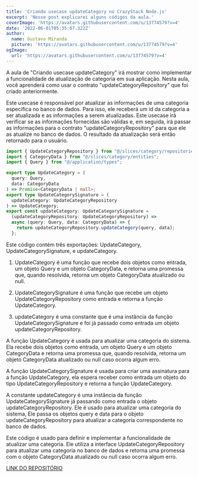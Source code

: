 ```yaml
---
title: 'Criando usecase updateCategory no CrazyStack Node.js'
excerpt: 'Nesse post explicarei alguns códigos da aula.'
coverImage: 'https://avatars.githubusercontent.com/u/13774579?v=4'
date: '2022-06-01T05:35:07.322Z'
author:
  name: Gustavo Miranda
  picture: 'https://avatars.githubusercontent.com/u/13774579?v=4'
ogImage:
  url: 'https://avatars.githubusercontent.com/u/13774579?v=4'
---
```

A aula de "Criando usecase updateCategory" irá mostrar como implementar a funcionalidade de atualização de categoria em sua aplicação. Nesta aula, você aprenderá como usar o contrato "updateCategoryRepository" que foi criado anteriormente.

Este usecase é responsável por atualizar as informações de uma categoria específica no banco de dados. Para isso, ele receberá um id da categoria a ser atualizada e as informações a serem atualizadas. Este usecase irá verificar se as informações fornecidas são válidas e, em seguida, irá passar as informações para o contrato "updateCategoryRepository" para que ele as atualize no banco de dados. O resultado da atualização será então retornado para o usuário.

```typescript
import { UpdateCategoryRepository } from "@/slices/category/repositories";
import { CategoryData } from "@/slices/category/entities";
import { Query } from "@/application/types";

export type UpdateCategory = (
  query: Query,
  data: CategoryData
) => Promise<CategoryData | null>;
export type UpdateCategorySignature = (
  updateCategory: UpdateCategoryRepository
) => UpdateCategory;
export const updateCategory: UpdateCategorySignature =
  (updateCategoryRepository: UpdateCategoryRepository) =>
  async (query: Query, data: CategoryData) => {
    return updateCategoryRepository.updateCategory(query, data);
  };

``` 

Este código contém três exportações: UpdateCategory, UpdateCategorySignature, e updateCategory.

1. UpdateCategory é uma função que recebe dois objetos como entrada, um objeto Query e um objeto CategoryData, e retorna uma promessa que, quando resolvida, retorna um objeto CategoryData atualizado ou null.

2. UpdateCategorySignature é uma função que recebe um objeto UpdateCategoryRepository como entrada e retorna a função UpdateCategory.

3. updateCategory é uma constante que é uma instância da função UpdateCategorySignature e foi já passado como entrada um objeto updateCategoryRepository.

A função UpdateCategory é usada para atualizar uma categoria do sistema. Ela recebe dois objetos como entrada, um objeto Query e um objeto CategoryData e retorna uma promessa que, quando resolvida, retorna um objeto CategoryData atualizado ou null caso ocorra algum erro.

A função UpdateCategorySignature é usada para criar uma assinatura para a função UpdateCategory, ela espera receber como entrada um objeto do tipo UpdateCategoryRepository e retorna a função UpdateCategory.

A constante updateCategory é uma instância da função UpdateCategorySignature já passando como entrada o objeto updateCategoryRepository. Ele é usado para atualizar uma categoria do sistema, Ele passa os objetos query e data para o objeto updateCategoryRepository para atualizar a categoria correspondente no banco de dados.

Este código é usado para definir e implementar a funcionalidade de atualizar uma categoria. Ele utiliza a interface UpdateCategoryRepository para atualizar uma categoria no banco de dados e retorna uma promessa com o objeto CategoryData atualizado ou null caso ocorra algum erro.




[LINK DO REPOSITÓRIO](https://github.com/gumiranda/CrazyStackNodeJs)